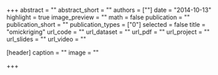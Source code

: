 +++
abstract = ""
abstract_short = ""
authors = [""]
date = "2014-10-13"
highlight = true
image_preview = ""
math = false
publication = ""
publication_short = ""
publication_types = ["0"]
selected = false
title = "omickriging"
url_code = ""
url_dataset = ""
url_pdf = ""
url_project = ""
url_slides = ""
url_video = ""

[header]
  caption = ""
  image = ""

+++
